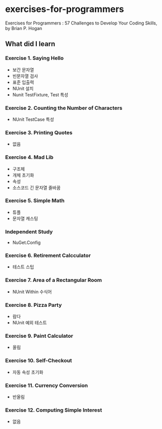 # exercises-for-programmers
Exercises for Programmers : 57 Challenges to Develop Your Coding Skills, by Brian P. Hogan

## What did I learn

### Exercise 1. Saying Hello

  - 보간 문자열
  - 빈문자열 검사
  - 표준 입출력
  - NUnit 설치
  - Nunit TestFixture, Test 특성

### Exercise 2. Counting the Number of Characters

  - NUnit TestCase 특성

### Exercise 3. Printing Quotes

  - 없음

### Exercise 4. Mad Lib

  - 구조체
  - 개체 초기화
  - 속성
  - 소스코드 긴 문자열 줄바꿈

### Exercise 5. Simple Math

  - 튜플
  - 문자열 캐스팅

### Independent Study

  - NuGet.Config

### Exercise 6. Retirement Calcculator

  - 테스트 스텁

### Exercise 7. Area of a Rectangular Room

  - NUnit Within 수식어

### Exercise 8. Pizza Party
  
  - 람다
  - NUnit 예외 테스트

### Exercise 9. Paint Calculator

  - 올림

### Exercise 10. Self-Checkout

  - 자동 속성 초기화

### Exercise 11. Currency Conversion

  - 반올림

### Exercise 12. Computing Simple Interest

  - 없음

